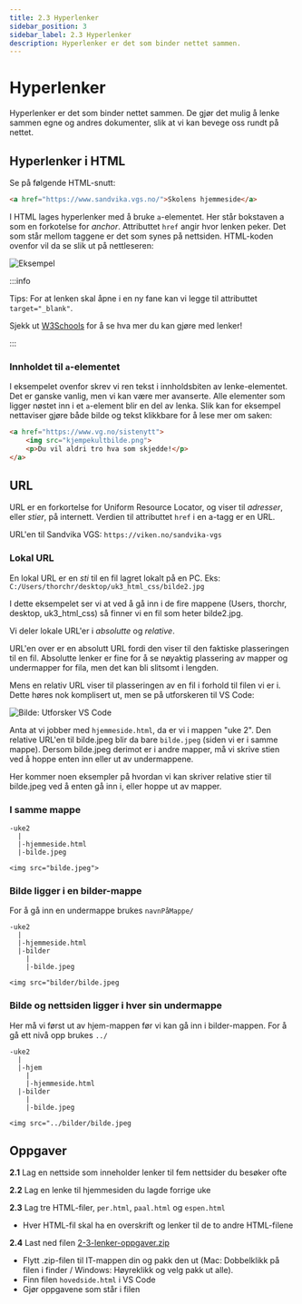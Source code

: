```yaml
---
title: 2.3 Hyperlenker
sidebar_position: 3
sidebar_label: 2.3 Hyperlenker
description: Hyperlenker er det som binder nettet sammen.
---
```


# Hyperlenker

Hyperlenker er det som binder nettet sammen.
De gjør det mulig å lenke sammen egne og andres dokumenter, slik at vi kan bevege oss rundt på nettet.

## Hyperlenker i HTML

Se på følgende HTML-snutt:

```html
<a href="https://www.sandvika.vgs.no/">Skolens hjemmeside</a>
```

I HTML lages hyperlenker med å bruke `a`-elementet. Her står bokstaven a som en forkotelse for *anchor*.
Attributtet `href` angir hvor lenken peker.
Det som står mellom taggene er det som synes på nettsiden. HTML-koden ovenfor vil da se slik ut på nettleseren:

![Eksempel](./bilder/2_3%20-%20lenker/eksempellenke.png)

:::info

Tips: For at lenken skal åpne i en ny fane kan vi legge til attributtet `target="_blank"`.

Sjekk ut [W3Schools](https://www.w3schools.com/tags/tag_a.asp) for å se hva mer du kan gjøre med lenker!

:::

### Innholdet til `a`-elementet

I eksempelet ovenfor skrev vi ren tekst i innholdsbiten av lenke-elementet. Det er ganske vanlig, men vi kan være mer avanserte. Alle elementer som ligger nøstet inn i et `a`-element blir en del av lenka. Slik kan for eksempel nettaviser gjøre både bilde og tekst klikkbare for å lese mer om saken:

```html
<a href="https://www.vg.no/sistenytt">
    <img src="kjempekultbilde.png">
    <p>Du vil aldri tro hva som skjedde!</p>
</a>
```

## URL

URL er en forkortelse for Uniform Resource Locator, og viser til *adresser*, eller *stier*, på internett.
Verdien til attributtet `href` i en a-tagg er en URL.

URL'en til Sandvika VGS: `https://viken.no/sandvika-vgs`

### Lokal URL

En lokal URL er en *sti* til en fil lagret lokalt på en PC.
Eks: `C:/Users/thorchr/desktop/uk3_html_css/bilde2.jpg`

I dette eksempelet ser vi at ved å gå inn i de fire mappene (Users, thorchr, desktop, uk3_html_css) så finner vi en fil som heter bilde2.jpg.

Vi deler lokale URL'er i *absolutte* og *relative*.

URL'en over er en absolutt URL fordi den viser til den faktiske plasseringen til en fil. Absolutte lenker er fine for å se nøyaktig plassering av mapper og undermapper for fila, men det kan bli slitsomt i lengden.

Mens en relativ URL viser til plasseringen av en fil i forhold til filen vi er i. Dette høres nok komplisert ut, men se på utforskeren til VS Code:

![Bilde: Utforsker VS Code](./bilder/2_3%20-%20lenker/vscode.png)

Anta at vi jobber med `hjemmeside.html`, da er vi i mappen "uke 2". Den relative URL'en til 
bilde.jpeg blir da bare `bilde.jpeg` (siden vi er i samme mappe). Dersom bilde.jpeg derimot er i andre mapper, må vi skrive stien ved å hoppe enten inn eller ut av undermappene.

Her kommer noen eksempler på hvordan vi kan skriver relative stier til bilde.jpeg ved å enten gå inn i, eller hoppe ut av mapper.

### I samme mappe

```
-uke2
  |
  |-hjemmeside.html
  |-bilde.jpeg
```
`<img src="bilde.jpeg">`

### Bilde ligger i en bilder-mappe

For å gå inn en undermappe brukes `navnPåMappe/`

```
-uke2
  |
  |-hjemmeside.html
  |-bilder
    |
    |-bilde.jpeg
```
`<img src="bilder/bilde.jpeg`

### Bilde og nettsiden ligger i hver sin undermappe

Her må vi først ut av hjem-mappen før vi kan gå inn i bilder-mappen. For å gå ett nivå opp brukes `../`

```
-uke2
  |
  |-hjem
    |
    |-hjemmeside.html
  |-bilder
    |
    |-bilde.jpeg
```
`<img src="../bilder/bilde.jpeg`

## Oppgaver

**2.1** Lag en nettside som inneholder lenker til fem nettsider du besøker ofte  

**2.2** Lag en lenke til hjemmesiden du lagde forrige uke  

**2.3** Lag tre HTML-filer, `per.html`, `paal.html` og `espen.html`  

   - Hver HTML-fil skal ha en overskrift og lenker til de to andre HTML-filene  


**2.4** Last ned filen [2-3-lenker-oppgaver.zip](./2-3-lenker-oppgaver.zip)  
   - Flytt .zip-filen til IT-mappen din og pakk den ut (Mac: Dobbelklikk på filen i finder / Windows: Høyreklikk og velg pakk ut alle).   
   - Finn filen `hovedside.html` i VS Code  
   - Gjør oppgavene som står i filen  
